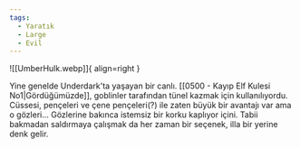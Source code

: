 ```yaml
---
tags:
  - Yaratık
  - Large
  - Evil
---  
```

  
![[UmberHulk.webp]]{ align=right }  
  
Yine genelde Underdark'ta yaşayan bir canlı. [[0500 - Kayıp Elf Kulesi No1|Gördüğümüzde]], goblinler tarafından tünel kazmak için kullanılıyordu. Cüssesi, pençeleri ve çene pençeleri(?) ile zaten büyük bir avantajı var ama o gözleri... Gözlerine bakınca istemsiz bir korku kaplıyor içini. Tabii bakmadan saldırmaya çalışmak da her zaman bir seçenek, illa bir yerine denk gelir.